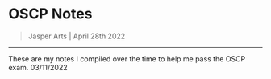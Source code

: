 # OSCP Notes

> Jasper Arts | April 28th 2022

--------------------------

These are my notes I compiled over the time to help me pass the OSCP exam.
03/11/2022
